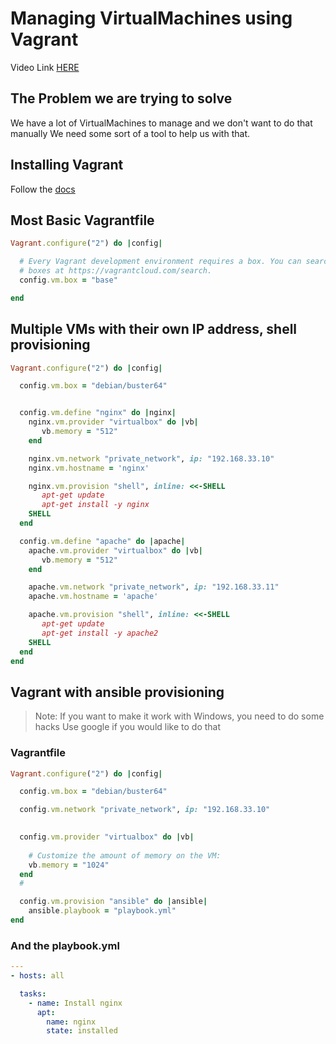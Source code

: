 # Managing VirtualMachines using Vagrant


Video Link [HERE](https://www.youtube.com/watch?v=Vfoj_nu8cmg&list=PLxYCgfC5WpnsAg5LddfjlidAHJNqRUN14&index=20&t=156s)

## The Problem we are trying to solve

We have a lot of VirtualMachines to manage and we don't want to do that manually
We need some sort of a tool to help us with that.

## Installing Vagrant

Follow the [docs](https://www.vagrantup.com/docs/installation)


## Most Basic Vagrantfile

```ruby
Vagrant.configure("2") do |config|

  # Every Vagrant development environment requires a box. You can search for
  # boxes at https://vagrantcloud.com/search.
  config.vm.box = "base"

end
```

## Multiple VMs with their own IP address, shell provisioning

```ruby
Vagrant.configure("2") do |config|

  config.vm.box = "debian/buster64"


  config.vm.define "nginx" do |nginx|
    nginx.vm.provider "virtualbox" do |vb|
       vb.memory = "512"
    end

    nginx.vm.network "private_network", ip: "192.168.33.10"
    nginx.vm.hostname = 'nginx'

    nginx.vm.provision "shell", inline: <<-SHELL
       apt-get update
       apt-get install -y nginx
    SHELL
  end

  config.vm.define "apache" do |apache|
    apache.vm.provider "virtualbox" do |vb|
       vb.memory = "512"
    end

    apache.vm.network "private_network", ip: "192.168.33.11"
    apache.vm.hostname = 'apache'

    apache.vm.provision "shell", inline: <<-SHELL
       apt-get update
       apt-get install -y apache2
    SHELL
  end
end
```


## Vagrant with ansible provisioning

> Note: If you want to make it work with Windows, you need to do some hacks
> Use google if you would like to do that

### Vagrantfile

```ruby
Vagrant.configure("2") do |config|

  config.vm.box = "debian/buster64"

  config.vm.network "private_network", ip: "192.168.33.10"

 
  config.vm.provider "virtualbox" do |vb|
   
    # Customize the amount of memory on the VM:
    vb.memory = "1024"
  end
  #

  config.vm.provision "ansible" do |ansible|
    ansible.playbook = "playbook.yml"
end
```

### And the playbook.yml

```yaml
---
- hosts: all

  tasks:
    - name: Install nginx
      apt:
        name: nginx
        state: installed
```

